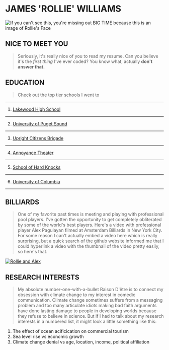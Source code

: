 # JAMES 'ROLLIE' WILLIAMS

![If you can't see this, you're missing out BIG TIME because this is an image of Rollie's Face](https://fsmedia.imgix.net/assets/user/2x1/140-rollie-williams.jpg?auto=format%2Ccompress&w=650)

## NICE TO MEET YOU

> Seriously, it's really nice of you to read my resume. Can you believe it's the *first thing* I've ever coded? You know what, actually **don't answer that.** 

## EDUCATION
> Check out the top tier schools I went to
---
1. [Lakewood High School](https://lakewood.jeffcopublicschools.org/)
---
2. [University of Puget Sound](https://www.pugetsound.edu/)
---
3. [Upright Citizens Brigade](https://ucbtheatre.com/)
---
4. [Annoyance Theater](https://www.theannoyance.com/)
---
5. [School of Hard Knocks](https://www.youtube.com/watch?v=-0bOH8ABpco)
---
6. [University of Columbia](https://www.columbia.edu/)
---

## BILLIARDS
> One of my favorite past times is meeting and playing with professional pool players. I've gotten the opportunity to get completely obliterated by some of the world's best players. Here's a video with professional player Alex Pagulayan filmed at Amsterdam Billiards in New York City. For some reason I can't actually embed a video here which is really surprising, but a quick search of the github website informed me that I could hyperlink a video with the thumbnail of the video pretty easily, so here's that.

[![Rollie and Alex](https://i.ytimg.com/vi/Y8usoKalYts/maxresdefault.jpg)](https://www.youtube.com/watch?v=KOxbO0EI4MA "Rollie and Alex")

## RESEARCH INTERESTS
> My absolute number-one-with-a-bullet Raison D'être is to connect my obsession with climate change to my interest in comedic communication. Climate change sometimes suffers from a messaging problem and too many articulate idiots making bad faith arguments have done lasting damage to people in developing worlds because they refuse to believe in science. But if I had to talk about my research interests in a numbered list, it might look a little something like this:

1. The effect of ocean acificication on commercial tourism
2. Sea level rise vs economic growth
3. Climate change denial vs age, location, income, political affiliation
